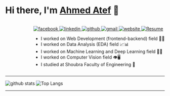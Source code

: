 # Hi there, I'm [Ahmed Atef][facebook] 👋

<div style="display:flex;justify-content: space-between;flex-wrap: no-wrap">
    
<div>
    <img align="right" src="https://media.tenor.com/images/334cf1e2aa89a90a274f5a4040d1a6ec/tenor.gif" alt="">
</div>
    
<div>

<!-- <div hidden>
![profile](https://gpvc.arturio.dev/ahmedatef1610)
![profile](https://komarev.com/ghpvc/?username=ahmedatef1610&style=flat&label=views)
</div> -->


[
    ![facebook](https://img.shields.io/badge/ahmed%20atef-blue?style=flat&logo=facebook&logoColor=white&logoWidth=20)
][facebook]
[
    ![linkedin](https://img.shields.io/badge/ahmedatef1610-0A66C2?style=flat&logo=linkedin&logoColor=white&logoWidth=20)
][linkedin]
[
    ![github](https://img.shields.io/badge/ahmedatef1610-333333?style=flat&logo=github&logoColor=white&logoWidth=20)
][github]
[
    ![gmail](https://img.shields.io/badge/Gmail-ff0000?style=flat&logo=gmail&logoColor=white&logoWidth=20)
][gmail]
[
    ![website](https://img.shields.io/badge/Website-ff8800?style=flat&logo=google-chrome&logoColor=white&logoWidth=20)
][website]
[
    ![Resume](https://img.shields.io/badge/Resume%20(CV)-00f?style=flat&logo=Files&logoColor=white&logoWidth=20)
][Resume]

- I worked on Web Development (frontend-backend) field 📡🌐
- I worked on Data Analysis (EDA) field 📈📊
- I worked on Machine Learning and Deep Learning field 🤖📖
- I worked on Computer Vision field 👁️🖥️
- I studied at Shoubra Faculty of Engineering 🏫

</div>

</div>

---


![github stats](https://github-readme-stats.vercel.app/api?username=ahmedatef1610&show_icons=true&hide_border=false&count_private=true&icon_color=ffff00&title_color=ffff00&text_color=dddddd&bg_color=22272E)
![Top Langs](https://github-readme-stats.vercel.app/api/top-langs/?username=ahmedatef1610&layout=compact&langs_count=8&hide_border=false&title_color=ffff00&text_color=dddddd&bg_color=22272E)

---


<!-- variables -->
[website]: https://aae-tech.com/
[facebook]: https://www.facebook.com/ahmed.atef.elshazly/
[github]: https://github.com/ahmedatef1610
[gmail]: mailto:ahmedatef1610@gmail.com
[linkedin]: https://www.linkedin.com/in/ahmedatef1610/
[Resume]: https://drive.google.com/file/d/1llB8wgkVaUyZCaG9JC48wcw6OHi1OYWy/view?usp=sharing

<div hidden width="0" height="0" style="display:none;">
<img src="https://gpvc.arturio.dev/ahmedatef1610" alt="profile" width="0" height="0" hidden style="display:none;">
<img src="https://komarev.com/ghpvc/?username=ahmedatef1610&style=flat&label=views" alt="profile" width="0" height="0" hidden style="display:none;">
</div>
